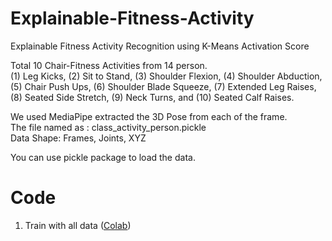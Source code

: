 # Explainable-Fitness-Activity
Explainable Fitness Activity Recognition using K-Means Activation Score


Total 10 Chair-Fitness Activities from 14 person.
<br/>(1) Leg Kicks, (2) Sit to Stand, (3) Shoulder Flexion, (4) Shoulder Abduction, (5) Chair Push Ups, (6) Shoulder Blade Squeeze, (7) Extended Leg Raises, (8) Seated Side Stretch, (9) Neck Turns, and (10) Seated Calf Raises.

We used MediaPipe extracted the 3D Pose from each of the frame.
<br/>The file named as : class_activity_person.pickle
<br/>Data Shape: Frames, Joints, XYZ

You can use pickle package to load the data.

# Code
1) Train with all data (<a href="https://colab.research.google.com/drive/102Itf091GPzpxDVmYiPeGVmnc0iKVDYz?usp=sharing">Colab</a>)
